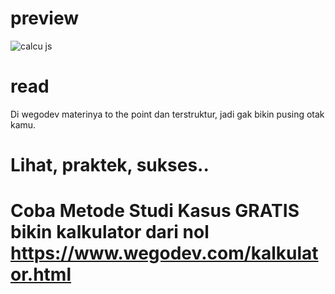 # preview
![calcu js](https://user-images.githubusercontent.com/51188767/86252577-98909480-bbdd-11ea-83d7-b4fad4f15101.PNG)

# read
Di wegodev materinya to the point dan terstruktur, jadi gak bikin pusing otak kamu.

# Lihat, praktek, sukses..

# Coba Metode Studi Kasus GRATIS bikin kalkulator dari nol https://www.wegodev.com/kalkulator.html
